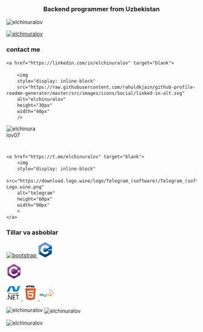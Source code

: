 <h3 align="center">Backend programmer from Uzbekistan</h3>

<p align="left">
  <img
    src="https://komarev.com/ghpvc/?username=elchinuralov&label=Profile%20views&color= 0e75b6&style=flat"
    alt="elchinuralov"
  />
</p>

<p align="left">
  <a href="https://github.com/ryo-ma/github-profile-trophy">
    <img
      src="https://github-profile-trophy.vercel.app/?username=elchinuralov"
      alt="elchinuralov"
  />
    
  </a>
</p>

<h3 align="left">contact me</h3>

<p align="left">
  
    <a href="https://linkedin.com/in/elchinuralov" target="blank">

        <img
        style="display: inline-block"
        src="https://raw.githubusercontent.com/rahuldkjain/github-profile-readme-generator/master/src/images/icons/Social/linked-in-alt.svg"
        alt="elchinuralov"
        height="30px"
        width="40px"
        />
  </a>

  <a href="https://www.leetcode.com/elchinuralov07" target="blank">
        <img
        style="display: inline-block"
        src="https://assets.leetcode.com/static_assets/public/webpack_bundles/images/logo-dark.e99485d9b.svg"
        alt="elchinuralov07"
        height="60px"
        width="80px"
        >
    </a>
    
    <a href="https://t.me/elchinuralov" target="blank">
        <img
        style="display: inline-block"
        src="https://download.logo.wine/logo/Telegram_(software)/Telegram_(software)-Logo.wine.png"
        alt="telegram"
        height="60px"
        width="90px"
        >
    </a>
</p>

<h3 align="left">Tillar va asboblar</h3>
<p align="left">

  <a href="https://getbootstrap.com" target="_blank" rel="noreferrer">
    <img
      src="https://raw.githubusercontent.com/devicons/devicon /master/icons/bootstrap/bootstrap-plain-wordmark.svg"
      alt="bootstrap"
      width="40"
      height="40"
    />
  </a>

  <a href="https://www.w3schools.com /cpp/" target="_blank" rel="noreferrer">
    <img
    src="https://raw.githubusercontent.com/devicons/devicon/master/icons/cplusplus/cplusplus-original.svg"
    alt="cplusplus" " width="40" height="40"/>
  </a>

  <a href="https://www.w3schools.com/cs/" target="_blank" rel="noreferrer"
    ><img
      src="https://raw.githubusercontent.com/devicons/devicon/master/icons/csharp/csharp-original.svg"
      alt="csharp"
      width="40"
      height="40"
    />
  </a>


  <a href="https://dotnet.microsoft.com/ " target="_blank" rel="noreferrer">
    <img
      src="https://raw.githubusercontent.com/devicons/devicon/master/icons/dot-net/dot-net-original-wordmark.svg"
      alt="dotnet"
      width="40"
      height="40"
    />
  </a>

  <a href="https://www.w3.org/html/" target="_blank" rel="noreferrer">
    <img
      src="https://raw.githubusercontent.com/devicons/devicon/master/icons/html5/html5-original-wordmark.svg"
      alt="html5"
      width="40"
      height="40"
    />
  </a>


  <a href="https://www.mysql. com/" target="_blank" rel="noreferrer">
    <img
      src="https://raw.githubusercontent.com/devicons/devicon/master/icons/mysql/mysql-original-wordmark.svg"
      alt="mysql"
      width="40"
      height="40"
    />
  </a>

</p>

<p>
  <img
    align="left"
    src="https://github-readme-stats.vercel.app/api/top-langs?username=elchinuralov&show_icons=true&locale=en&layout=compact"
    alt="elchinuralov"
  />
</p>


<p>
   <img
    align="center"
    src="https://github-readme-stats.vercel.app/api?username=elchinuralov&show_icons=true&locale=en"
    alt="elchinuralov"
  />
</p>


<p>
  <img
    align="center"
    src="https://github-readme-streak-stats.herokuapp.com/?user=elchinuralov&"
    alt="elchinuralov"
  />
</p>
